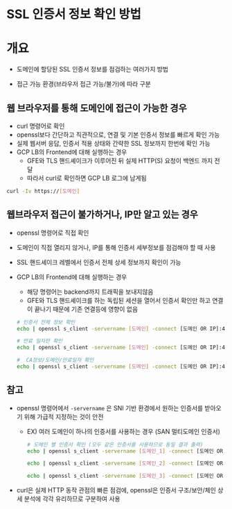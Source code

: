 # SSL 인증서 정보 확인 방법

# 개요 
- 도메인에 할당된 SSL 인증서 정보를 점검하는 여러가지 방법

- 접근 가능 환경(브라우저 접근 가능/불가)에 따라 구분


## 웹 브라우저를 통해 도메인에 접근이 가능한 경우
- curl 명령어로 확인
- openssl보다 간단하고 직관적으로, 연결 및 기본 인증서 정보를 빠르게 확인 가능
- 실제 웹서버 응답, 인증서 적용 상태와 간략한 SSL 정보까지 한번에 확인 가능
- GCP LB의 Frontend에 대해 실행하는 경우    
    - GFE와 TLS 핸드셰이크가 이루어진 뒤 실제 HTTP(S) 요청이 백엔드 까지 전달
    - 따라서 curl로 확인하면 GCP LB 로그에 남게됨

```sh
curl -Iv https://[도메인]
```

## 웹브라우저 접근이 불가하거나, IP만 알고 있는 경우
- openssl 명령어로 직접 확인
- 도메인이 직접 열리지 않거나, IP를 통해 인증서 세부정보를 점검해야 할 때 사용
- SSL 핸드셰이크 레벨에서 인증서 전체 상세 정보까지 확인이 가능
- GCP LB의 Frontend에 대해 실행하는 경우
    - 해당 명령어는 backend까지 트래픽을 보내지않음
    - GFE와 TLS 핸드셰이크를 하는 독립된 세션을 열어서 인증서 확인만 하고 연결이 끝나기 때문에 기존 연결등에 영향이 없음

    ```sh
    # 인증서 전체 정보 확인
    echo | openssl s_client -servername [도메인] -connect [도메인 OR IP]:443 2>/dev/null | openssl x509 -noout -text    

    # 만료 일자만 확인 
    echo | openssl s_client -servername [도메인] -connect [도메인 OR IP]:443 2>/dev/null | openssl x509 -noout -enddate 

    #  CA정보/도메인/만료일자 확인
    echo | openssl s_client -servername [도메인] -connect [도메인 OR IP]:443 2>/dev/null | openssl x509 -noout -text | egrep '(After|Issuer:|Subject:)'
    ```

## 참고
- openssl 명령어에서 `-servername` 은 SNI 기반 환경에서 원하는 인증서를 받아오기 위해 가급적 지정하는 것이 안전
    - EX) 여러 도메인이 하나의 인증서를 사용하는 경우 (SAN 멀티도메인 인증서)
        ```sh
        # 도메인 별 인증서 확인 (모두 같은 인증서를 사용하므로 동일 결과 출력)
        echo | openssl s_client -servername [도메인_1] -connect [도메인 OR IP]:443 2>/dev/null | openssl x509 -noout -text    

        echo | openssl s_client -servername [도메인_2] -connect [도메인 OR IP]:443 2>/dev/null | openssl x509 -noout -text    

        echo | openssl s_client -servername [도메인_3] -connect [도메인 OR IP]:443 2>/dev/null | openssl x509 -noout -text 
        ```           

- curl은 실제 HTTP 동작 관점의 빠른 점검에, openssl은 인증서 구조/보안/체인 상세 분석에 각각 유리하므로 구분하여 사용